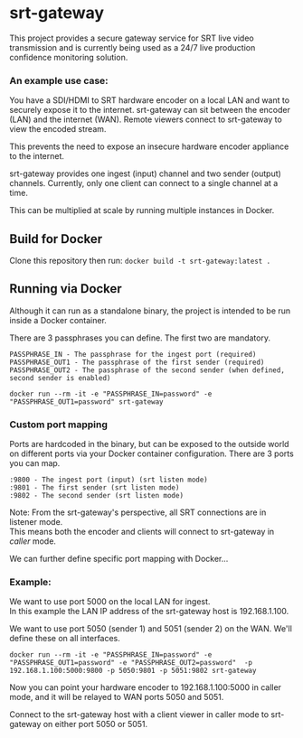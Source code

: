  # srt-gateway
 This project provides a secure gateway service for SRT live video transmission and is currently being used as a 24/7 live production confidence monitoring solution.
 
 ### An example use case:
 You have a SDI/HDMI to SRT hardware encoder on a local LAN and want to securely expose it to the internet. 
 srt-gateway can sit between the encoder (LAN) and the internet (WAN).  Remote viewers connect to srt-gateway to view the encoded stream.

 This prevents the need to expose an insecure hardware encoder appliance to the internet.

 srt-gateway provides one ingest (input) channel and two sender (output) channels.   Currently, only one client can connect to a single channel at a time.

 This can be multiplied at scale by running multiple instances in Docker.
 
## Build for Docker

Clone this repository then run:
`docker build -t srt-gateway:latest .`

 ## Running via Docker
 Although it can run as a standalone binary, the project is intended to be run inside a Docker container.

 There are 3 passphrases you can define.  The first two are mandatory.
 ```
 PASSPHRASE_IN - The passphrase for the ingest port (required)
 PASSPHRASE_OUT1 - The passphrase of the first sender (required)
 PASSPHRASE_OUT2 - The passphrase of the second sender (when defined, second sender is enabled)
 ```
 
 `docker run --rm -it -e "PASSPHRASE_IN=password" -e "PASSPHRASE_OUT1=password" srt-gateway`

### Custom port mapping

 Ports are hardcoded in the binary, but can be exposed to the outside world on different ports via your Docker container configuration.
 There are 3 ports you can map.
 ```
 :9800 - The ingest port (input) (srt listen mode)
 :9801 - The first sender (srt listen mode)
 :9802 - The second sender (srt listen mode)
 ```
Note: From the srt-gateway's perspective, all SRT connections are in listener mode.  
This means both the encoder and clients will connect to srt-gateway in *caller* mode.

We can further define specific port mapping with Docker...

### Example:
We want to use port 5000 on the local LAN for ingest.  
In this example the LAN IP address of the srt-gateway host is 192.168.1.100.

We want to use port 5050 (sender 1) and 5051 (sender 2) on the WAN.  We'll define these on all interfaces.

 `docker run --rm -it -e "PASSPHRASE_IN=password" -e "PASSPHRASE_OUT1=password" -e "PASSPHRASE_OUT2=password"  -p 192.168.1.100:5000:9800 -p 5050:9801 -p 5051:9802 srt-gateway`


Now you can point your hardware encoder to 192.168.1.100:5000 in caller mode, and it will be relayed to WAN ports 5050 and 5051.  

Connect to the srt-gateway host with a client viewer in caller mode to srt-gateway on either port 5050 or 5051.
